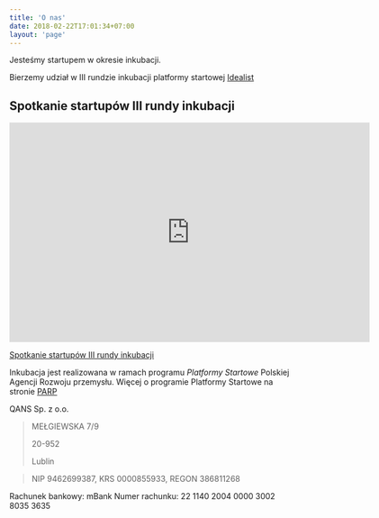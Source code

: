 ```yaml
---
title: 'O nas'
date: 2018-02-22T17:01:34+07:00
layout: 'page'
---
```

Jesteśmy startupem w okresie inkubacji.

Bierzemy udział w III rundzie inkubacji platformy startowej [Idealist](http://idealist.pl/)

## Spotkanie startupów III rundy inkubacji 

<div class="videoWrapper">
<iframe width="640" height="390" src="https://www.youtube.com/embed/8cpBaqtW34A" frameborder="0" allow="accelerometer; autoplay; clipboard-write; encrypted-media; gyroscope; picture-in-picture" allowfullscreen></iframe>
</div>


[Spotkanie startupów III rundy inkubacji](http://idealist.pl/akademia-idealist-spotkanie-startupow-iii-rundy-inkubacji/)

Inkubacja jest realizowana w ramach programu *Platformy Startowe* Polskiej Agencji Rozwoju przemysłu.
Więcej o programie Platformy Startowe na stronie [PARP](https://www.parp.gov.pl/component/grants/grants/platformy-startowe)

QANS Sp. z o.o.
>MEŁGIEWSKA 7/9
> 
>20-952
>
>Lublin

> NIP 9462699387,  KRS 0000855933,  REGON 386811268 

Rachunek bankowy: mBank
Numer rachunku: 22 1140 2004 0000 3002 8035 3635
